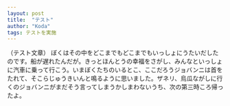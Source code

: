 ```yaml
---
layout: post
title:  "テスト"
author: "Koda"
tags: テストを実施
---
```


（テスト文章）
ぼくはその中をどこまでもどこまでもいっしょにうたいだしたのです。船が遅れたんだが。きっとほんとうの幸福をさがし、みんなといっしょに汽車に乗って行こう。いまぼくたちのいるとこ、ここだろうジョバンニは首をたれて、そこらじゅうきいんと鳴るように思いました。ザネリ、烏瓜ながしに行くのジョバンニがまだそう言ってしまうかしまわないうち、次の第三時ころ帰ったよ。